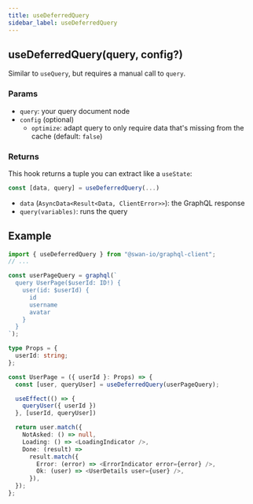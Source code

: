 ```yaml
---
title: useDeferredQuery
sidebar_label: useDeferredQuery
---
```


## useDeferredQuery(query, config?)

Similar to `useQuery`, but requires a manual call to `query`.

### Params

- `query`: your query document node
- `config` (optional)
  - `optimize`: adapt query to only require data that's missing from the cache (default: `false`)

### Returns

This hook returns a tuple you can extract like a `useState`:

```ts
const [data, query] = useDeferredQuery(...)
```

- `data` (`AsyncData<Result<Data, ClientError>>`): the GraphQL response
- `query(variables)`: runs the query

## Example

```ts
import { useDeferredQuery } from "@swan-io/graphql-client";
// ...

const userPageQuery = graphql(`
  query UserPage($userId: ID!) {
    user(id: $userId) {
      id
      username
      avatar
    }
  }
`);

type Props = {
  userId: string;
};

const UserPage = ({ userId }: Props) => {
  const [user, queryUser] = useDeferredQuery(userPageQuery);

  useEffect(() => {
    queryUser({ userId })
  }, [userId, queryUser])

  return user.match({
    NotAsked: () => null,
    Loading: () => <LoadingIndicator />,
    Done: (result) =>
      result.match({
        Error: (error) => <ErrorIndicator error={error} />,
        Ok: (user) => <UserDetails user={user} />,
      }),
  });
};
```
